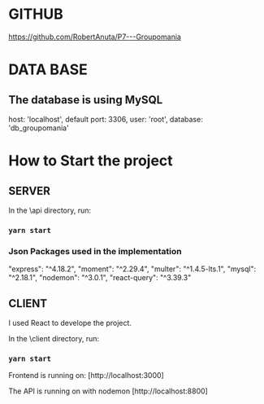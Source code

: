 # GITHUB
https://github.com/RobertAnuta/P7---Groupomania

# DATA BASE

## The database is using MySQL 

host: 'localhost',
default port: 3306,
user: 'root',
database: 'db_groupomania'


# How to Start the project 

## SERVER
In the \api directory, run:

### `yarn start`

### Json Packages used in the implementation
"express": "^4.18.2",
"moment": "^2.29.4",
"multer": "^1.4.5-lts.1",
"mysql": "^2.18.1",
"nodemon": "^3.0.1",
"react-query": "^3.39.3"


## CLIENT
I used React to develope the project.

In the \client directory, run:

### `yarn start`

Frontend is running on: 
[http://localhost:3000]

The API is running on with nodemon
[http://localhost:8800]

